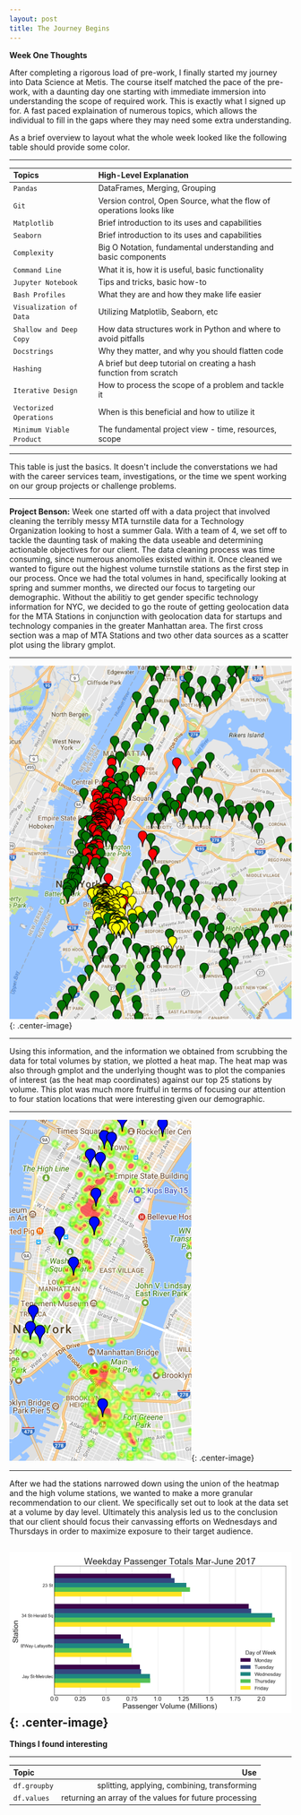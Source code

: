 ```yaml
---
layout: post
title: The Journey Begins
---
```

**Week One Thoughts**

After completing a rigorous load of pre-work, I finally started my journey into Data Science at Metis.  The course itself matched the pace of the pre-work, with a daunting day one starting with immediate immersion into understanding the scope of required work.  This is exactly what I signed up for.  A fast paced explaination of numerous topics, which allows the individual to fill in the gaps where they may need some extra understanding.

As a brief overview to layout what the whole week looked like the following table should provide some color.

---

Topics | High-Level Explanation
:------ | :----------
`Pandas` | DataFrames, Merging, Grouping
`Git` | Version control, Open Source, what the flow of operations looks like
`Matplotlib` | Brief introduction to its uses and capabilities
`Seaborn` | Brief introduction to its uses and capabilities
`Complexity` | Big O Notation, fundamental understanding and basic components
`Command Line` | What it is, how it is useful, basic functionality
`Jupyter Notebook` | Tips and tricks, basic how-to
`Bash Profiles` | What they are and how they make life easier
`Visualization of Data` | Utilizing Matplotlib, Seaborn, etc
`Shallow and Deep Copy` | How data structures work in Python and where to avoid pitfalls
`Docstrings` | Why they matter, and why you should flatten code
`Hashing` | A brief but deep tutorial on creating a hash function from scratch
`Iterative Design` | How to process the scope of a problem and tackle it
`Vectorized Operations` | When is this beneficial and how to utilize it
`Minimum Viable Product` | The fundamental project view - time, resources, scope

---

This table is just the basics.  It doesn't include the converstations we had with the career services team, investigations, or the time we spent working on our group projects or challenge problems.

---
**Project Benson:** Week one started off with a data project that involved cleaning the terribly messy MTA turnstile data for a Technology Organization looking to host a summer Gala.  With a team of 4, we set off to tackle the daunting task of making the data useable and determining actionable objectives for our client.  The data cleaning process was time consuming, since numerous anomolies existed within it.  Once cleaned we wanted to figure out the highest volume turnstile stations as the first step in our process.  Once we had the total volumes in hand, specifically looking at spring and summer months, we directed our focus to targeting our demographic.  Without the abilitiy to get gender specific technology information for NYC, we decided to go the route of getting geolocation data for the MTA Stations in conjunction with geolocation data for startups and technology companies in the greater Manhattan area.  The first cross section was a map of MTA Stations and two other data sources as a scatter plot using the library gmplot.

---

![Benson Map](/images/Benson_Total_Map.png){:  .center-image}

---

Using this information, and the information we obtained from scrubbing the data for total volumes by station, we plotted a heat map.  The heat map was also through gmplot and the underlying thought was to plot the companies of interest (as the heat map coordinates) against our top 25 stations by volume.  This plot was much more fruitful in terms of focusing our attention to four station locations that were interesting given our demographic.

---

![Benson Heat Map](/images/Benson_Heatmap.png){:  .center-image}

---

After we had the stations narrowed down using the union of the heatmap and the high volume stations, we wanted to make a more granular recommendation to our client.  We specifically set out to look at the data set at a volume by day level.  Ultimately this analysis led us to the conclusion that our client should focus their canvassing efforts on Wednesdays and Thursdays in order to maximize exposure to their target audience.

![Our Recommendations](/images/week-day-recs.png){:  .center-image}
---

**Things I found interesting**

---

Topic | Use
:------ | ------:
`df.groupby` | splitting, applying, combining, transforming
`df.values` | returning an array of the values for future processing


